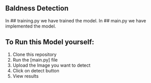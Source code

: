 ## Baldness Detection

In ## training.py we have trained the model.
In ## main.py we have implemented the model.
    

## To Run this Model yourself:
1. Clone this repository
2. Run the [main.py] file
3. Upload the Image you want to detect
4. Click on detect button
5. View results


